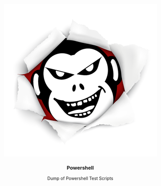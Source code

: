 <br />
<p align="center">
 <a href="https://github.com/JDL-84/" target="_blank">
    <img src="https://github.com/JDL-84/FakePatientPortal/blob/master/Data/Images/Logo_MonkeyFace.png" alt="JDL-84" >
</a>
  <h3 align="center">Powershell</h3>
  <p align="center">
    Dump of Powershell Test Scripts
    <br />

  </p>
</p>
